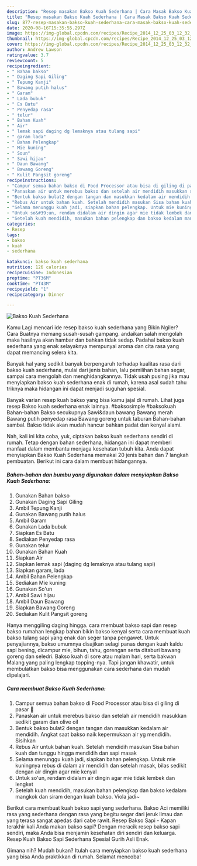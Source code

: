 ```yaml
---
description: "Resep masakan Bakso Kuah Sederhana | Cara Masak Bakso Kuah Sederhana Yang Bikin Ngiler"
title: "Resep masakan Bakso Kuah Sederhana | Cara Masak Bakso Kuah Sederhana Yang Bikin Ngiler"
slug: 877-resep-masakan-bakso-kuah-sederhana-cara-masak-bakso-kuah-sederhana-yang-bikin-ngiler
date: 2020-08-16T15:35:55.297Z
image: https://img-global.cpcdn.com/recipes/Recipe_2014_12_25_03_12_32_968_d19ade4c240a7ab794fa/751x532cq70/bakso-kuah-sederhana-foto-resep-utama.jpg
thumbnail: https://img-global.cpcdn.com/recipes/Recipe_2014_12_25_03_12_32_968_d19ade4c240a7ab794fa/751x532cq70/bakso-kuah-sederhana-foto-resep-utama.jpg
cover: https://img-global.cpcdn.com/recipes/Recipe_2014_12_25_03_12_32_968_d19ade4c240a7ab794fa/751x532cq70/bakso-kuah-sederhana-foto-resep-utama.jpg
author: Andrew Lawson
ratingvalue: 3.7
reviewcount: 5
recipeingredient:
- " Bahan bakso"
- " Daging Sapi Giling"
- " Tepung Kanji"
- " Bawang putih halus"
- " Garam"
- " Lada bubuk"
- " Es Batu"
- " Penyedap rasa"
- " telur"
- " Bahan Kuah"
- " Air"
- " lemak sapi daging dg lemaknya atau tulang sapi"
- " garam lada"
- " Bahan Pelengkap"
- " Mie kuning"
- " Soun"
- " Sawi hijau"
- " Daun Bawang"
- " Bawang Goreng"
- " Kulit Pangsit goreng"
recipeinstructions:
- "Campur semua bahan bakso di Food Processor atau bisa di giling di pasar 😬"
- "Panaskan air untuk merebus bakso dan setelah air mendidih masukkan sedikit garam dan olive oil"
- "Bentuk bakso bulat2 dengan tangan dan masukkan kedalam air mendidih. Angkat saat bakso naik kepermukaan air yg mendidih. Sisihkan"
- "Rebus Air untuk bahan kuah. Setelah mendidih masukan Sisa bahan kuah dan tunggu hingga mendidih dan sapi masak"
- "Selama menunggu kuah jadi, siapkan bahan pelengkap. Untuk mie kuningnya rebus di dalam air mendidih dan setelah masak, bilas sedikit dengan air dingin agar mie kenyal"
- "Untuk so&#39;un, rendam didalam air dingin agar mie tidak lembek dan lengket"
- "Setelah kuah mendidih, masukan bahan pelengkap dan bakso kedalam mangkok dan siram dengan kuah bakso. Viola jadi~"
categories:
- Resep
tags:
- bakso
- kuah
- sederhana

katakunci: bakso kuah sederhana 
nutrition: 126 calories
recipecuisine: Indonesian
preptime: "PT36M"
cooktime: "PT43M"
recipeyield: "1"
recipecategory: Dinner

---
```



![Bakso Kuah Sederhana](https://img-global.cpcdn.com/recipes/Recipe_2014_12_25_03_12_32_968_d19ade4c240a7ab794fa/751x532cq70/bakso-kuah-sederhana-foto-resep-utama.jpg)

Kamu Lagi mencari ide resep bakso kuah sederhana yang Bikin Ngiler? Cara Buatnya memang susah-susah gampang. andaikan salah mengolah maka hasilnya akan hambar dan bahkan tidak sedap. Padahal bakso kuah sederhana yang enak selayaknya mempunyai aroma dan cita rasa yang dapat memancing selera kita.

Banyak hal yang sedikit banyak berpengaruh terhadap kualitas rasa dari bakso kuah sederhana, mulai dari jenis bahan, lalu pemilihan bahan segar, sampai cara mengolah dan menghidangkannya. Tidak usah pusing jika mau menyiapkan bakso kuah sederhana enak di rumah, karena asal sudah tahu triknya maka hidangan ini dapat menjadi suguhan spesial.

Banyak varian resep kuah bakso yang bisa kamu jajal di rumah. Lihat juga resep Bakso kuah sederhana enak lainnya. #baksosimple #baksokuah Bahan-bahan Bakso secukupnya Sawi&amp;daun bawang Bawang merah Bawang putih penyedap rasa Bawang goreng untuk taburan Bahan-bahan sambal. Bakso tidak akan mudah hancur bahkan padat dan kenyal alami.


Nah, kali ini kita coba, yuk, ciptakan bakso kuah sederhana sendiri di rumah. Tetap dengan bahan sederhana, hidangan ini dapat memberi manfaat dalam membantu menjaga kesehatan tubuh kita. Anda dapat menyiapkan Bakso Kuah Sederhana memakai 20 jenis bahan dan 7 langkah pembuatan. Berikut ini cara dalam membuat hidangannya.

<!--inarticleads1-->

##### Bahan-bahan dan bumbu yang digunakan dalam menyiapkan Bakso Kuah Sederhana:

1. Gunakan  Bahan bakso
1. Gunakan  Daging Sapi Giling
1. Ambil  Tepung Kanji
1. Gunakan  Bawang putih halus
1. Ambil  Garam
1. Gunakan  Lada bubuk
1. Siapkan  Es Batu
1. Sediakan  Penyedap rasa
1. Gunakan  telur
1. Gunakan  Bahan Kuah
1. Siapkan  Air
1. Siapkan  lemak sapi (daging dg lemaknya atau tulang sapi)
1. Siapkan  garam, lada
1. Ambil  Bahan Pelengkap
1. Sediakan  Mie kuning
1. Gunakan  So&#39;un
1. Ambil  Sawi hijau
1. Ambil  Daun Bawang
1. Siapkan  Bawang Goreng
1. Sediakan  Kulit Pangsit goreng


Hanya menggiling daging hingga. cara membuat bakso sapi dan resep bakso rumahan lengkap bahan bikin bakso kenyal serta cara membuat kuah bakso tulang sapi yang enak dan seger tanpa pengawet. Untuk penyajiannya, bakso umumnya disajikan selagi panas dengan kuah kaldu sapi bening, dicampur mie, bihun, tahu, gorengan serta ditaburi bawang goreng dan seledri. Bakso kuah di sore atau malam hari, serta bakwan Malang yang paling lengkap topping-nya. Tapi jangan khawatir, untuk membulatkan bakso bisa menggunakan cara sederhana dan mudah dipelajari. 

<!--inarticleads2-->

##### Cara membuat Bakso Kuah Sederhana:

1. Campur semua bahan bakso di Food Processor atau bisa di giling di pasar 😬
1. Panaskan air untuk merebus bakso dan setelah air mendidih masukkan sedikit garam dan olive oil
1. Bentuk bakso bulat2 dengan tangan dan masukkan kedalam air mendidih. Angkat saat bakso naik kepermukaan air yg mendidih. Sisihkan
1. Rebus Air untuk bahan kuah. Setelah mendidih masukan Sisa bahan kuah dan tunggu hingga mendidih dan sapi masak
1. Selama menunggu kuah jadi, siapkan bahan pelengkap. Untuk mie kuningnya rebus di dalam air mendidih dan setelah masak, bilas sedikit dengan air dingin agar mie kenyal
1. Untuk so&#39;un, rendam didalam air dingin agar mie tidak lembek dan lengket
1. Setelah kuah mendidih, masukan bahan pelengkap dan bakso kedalam mangkok dan siram dengan kuah bakso. Viola jadi~


Berikut cara membuat kuah bakso sapi yang sederhana. Bakso Aci memiliki rasa yang sederhana dengan rasa yang begitu segar dari jeruk limau dan yang terasa sangat apedas dari cabe rawit. Resep Bakso Sapi - Kapan terakhir kali Anda makan bakso sapi? Dengan meracik resep bakso sapi sendiri, maka Anda bisa menjamin kesehatan diri sendiri dan keluarga. Resep Kuah Bakso Sapi Sederhana Spesial Gurih Asli Enak. 

Gimana nih? Mudah bukan? Itulah cara menyiapkan bakso kuah sederhana yang bisa Anda praktikkan di rumah. Selamat mencoba!
